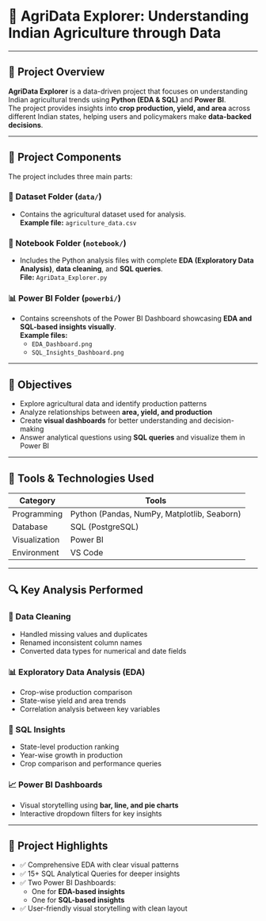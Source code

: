 # 🌾 AgriData Explorer: Understanding Indian Agriculture through Data

---

## 📘 Project Overview

**AgriData Explorer** is a data-driven project that focuses on understanding Indian agricultural trends using **Python (EDA & SQL)** and **Power BI**.  
The project provides insights into **crop production, yield, and area** across different Indian states, helping users and policymakers make **data-backed decisions**.

---

## 🧩 Project Components

The project includes three main parts:

### 📂 Dataset Folder (`data/`)
- Contains the agricultural dataset used for analysis.  
  **Example file:** `agriculture_data.csv`

### 📓 Notebook Folder (`notebook/`)
- Includes the Python analysis files with complete **EDA (Exploratory Data Analysis)**, **data cleaning**, and **SQL queries**.  
  **File:** `AgriData_Explorer.py`

### 📊 Power BI Folder (`powerbi/`)
- Contains screenshots of the Power BI Dashboard showcasing **EDA and SQL-based insights visually**.  
  **Example files:**
  - `EDA_Dashboard.png`
  - `SQL_Insights_Dashboard.png`

---

## 🎯 Objectives

- Explore agricultural data and identify production patterns  
- Analyze relationships between **area, yield, and production**  
- Create **visual dashboards** for better understanding and decision-making  
- Answer analytical questions using **SQL queries** and visualize them in Power BI  

---

## 🧠 Tools & Technologies Used

| **Category**     | **Tools** |
|------------------|-----------|
| Programming      | Python (Pandas, NumPy, Matplotlib, Seaborn) |
| Database         | SQL (PostgreSQL) |
| Visualization    | Power BI |
| Environment      | VS Code |

---

## 🔍 Key Analysis Performed

### 🧹 Data Cleaning
- Handled missing values and duplicates  
- Renamed inconsistent column names  
- Converted data types for numerical and date fields  

### 📊 Exploratory Data Analysis (EDA)
- Crop-wise production comparison  
- State-wise yield and area trends  
- Correlation analysis between key variables  

### 💾 SQL Insights
- State-level production ranking  
- Year-wise growth in production  
- Crop comparison and performance queries  

### 📈 Power BI Dashboards
- Visual storytelling using **bar, line, and pie charts**  
- Interactive dropdown filters for key insights  

---

## 🌟 Project Highlights

- ✅ Comprehensive EDA with clear visual patterns  
- ✅ 15+ SQL Analytical Queries for deeper insights  
- ✅ Two Power BI Dashboards:  
  - One for **EDA-based insights**  
  - One for **SQL-based insights**  
- ✅ User-friendly visual storytelling with clean layout  
